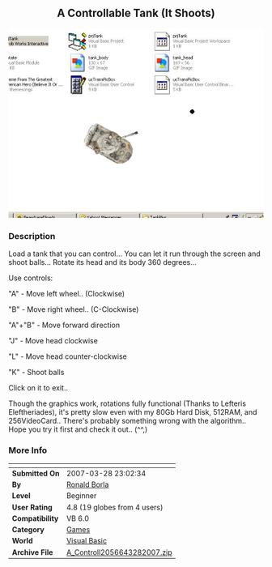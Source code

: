 ﻿<div align="center">

## A Controllable Tank \(It Shoots\)

<img src="PIC200732811175587.JPG">
</div>

### Description

Load a tank that you can control... You can let it run through the screen and shoot balls... Rotate its head and its body 360 degrees...

Use controls:

"A" - Move left wheel.. (Clockwise)

"B" - Move right wheel.. (C-Clockwise)

"A"+"B" - Move forward direction

"J" - Move head clockwise

"L" - Move head counter-clockwise

"K" - Shoot balls

Click on it to exit..

Though the graphics work, rotations fully functional (Thanks to Lefteris Eleftheriades), it's pretty slow even with my 80Gb Hard Disk, 512RAM, and 256VideoCard.. There's probably something wrong with the algorithm.. Hope you try it first and check it out.. (^^,)
 
### More Info
 


<span>             |<span>
---                |---
**Submitted On**   |2007-03-28 23:02:34
**By**             |[Ronald Borla](https://github.com/Planet-Source-Code/PSCIndex/blob/master/ByAuthor/ronald-borla.md)
**Level**          |Beginner
**User Rating**    |4.8 (19 globes from 4 users)
**Compatibility**  |VB 6\.0
**Category**       |[Games](https://github.com/Planet-Source-Code/PSCIndex/blob/master/ByCategory/games__1-38.md)
**World**          |[Visual Basic](https://github.com/Planet-Source-Code/PSCIndex/blob/master/ByWorld/visual-basic.md)
**Archive File**   |[A\_Controll2056643282007\.zip](https://github.com/Planet-Source-Code/ronald-borla-a-controllable-tank-it-shoots__1-68231/archive/master.zip)









